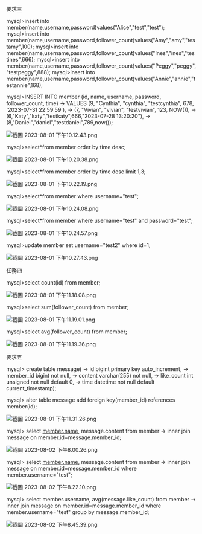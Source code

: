 要求三

mysql>insert into member(name,username,password)values("Alice","test","test");
mysql>insert into member(name,username,password,follower_count)values("Amy","amy","testamy",100);
mysql>insert into member(name,username,password,follower_count)values("Ines","ines","testines",666);
mysql>insert into member(name,username,password,follower_count)values("Peggy","peggy","testpeggy",888);
mysql>insert into member(name,username,password,follower_count)values("Annie","annie","testannie",168);

mysql>INSERT INTO member (id, name, username, password, follower_count, time)
-> VALUES (9, "Cynthia", "cynthia", "testcynthia", 678, '2023-07-31 22:59:59'),
-> (7, "Vivian", "vivian", "testvivian", 123, NOW()),
-> (6,"Katy","katy","testkaty",666,"2023-07-28 13:20:20"),
-> (8,"Daniel","daniel","testdaniel",789,now());


![截圖 2023-08-01 下午10.12.43.png](https://s3-us-west-2.amazonaws.com/secure.notion-static.com/f2d40e27-1c25-46eb-95b0-45daca859dc6/%E6%88%AA%E5%9C%96_2023-08-01_%E4%B8%8B%E5%8D%8810.12.43.png)

mysql>select*from member order by time desc;

![截圖 2023-08-01 下午10.20.38.png](https://s3-us-west-2.amazonaws.com/secure.notion-static.com/6d75465f-b5c6-4a0b-a739-c2cbaab40865/%E6%88%AA%E5%9C%96_2023-08-01_%E4%B8%8B%E5%8D%8810.20.38.png)

mysql>select*from member order by time desc limit 1,3;

![截圖 2023-08-01 下午10.22.19.png](https://s3-us-west-2.amazonaws.com/secure.notion-static.com/de837aa4-e6b9-4a75-ba6a-b08845a8f3e9/%E6%88%AA%E5%9C%96_2023-08-01_%E4%B8%8B%E5%8D%8810.22.19.png)

mysql>select*from member where username="test";

![截圖 2023-08-01 下午10.24.08.png](https://s3-us-west-2.amazonaws.com/secure.notion-static.com/4e6bca74-99f1-4b10-9467-0b5362191e6a/%E6%88%AA%E5%9C%96_2023-08-01_%E4%B8%8B%E5%8D%8810.24.08.png)

mysql>select*from member where username="test" and password="test";

![截圖 2023-08-01 下午10.24.57.png](https://s3-us-west-2.amazonaws.com/secure.notion-static.com/f821af4c-50af-47a1-9f2b-da7564ba79d0/%E6%88%AA%E5%9C%96_2023-08-01_%E4%B8%8B%E5%8D%8810.24.57.png)

mysql>update member set username="test2" where id=1;

![截圖 2023-08-01 下午10.27.43.png](https://s3-us-west-2.amazonaws.com/secure.notion-static.com/997548c2-5ffc-4a0c-86e0-c2fd966f6780/%E6%88%AA%E5%9C%96_2023-08-01_%E4%B8%8B%E5%8D%8810.27.43.png)

任務四

mysql>select count(id) from member;

![截圖 2023-08-01 下午11.18.08.png](https://s3-us-west-2.amazonaws.com/secure.notion-static.com/8730c99f-0f8e-465c-babb-9e7eddc3121e/%E6%88%AA%E5%9C%96_2023-08-01_%E4%B8%8B%E5%8D%8811.18.08.png)

mysql>select sum(follower_count) from member;

![截圖 2023-08-01 下午11.19.01.png](https://s3-us-west-2.amazonaws.com/secure.notion-static.com/8672da7b-7e8c-4883-9c3f-da0f09cc6f9e/%E6%88%AA%E5%9C%96_2023-08-01_%E4%B8%8B%E5%8D%8811.19.01.png)

mysql>select avg(follower_count) from member;

![截圖 2023-08-01 下午11.19.36.png](https://s3-us-west-2.amazonaws.com/secure.notion-static.com/48810a81-7fde-49ba-bddc-e52e49d90923/%E6%88%AA%E5%9C%96_2023-08-01_%E4%B8%8B%E5%8D%8811.19.36.png)

要求五

mysql> create table message(
-> id bigint primary key auto_increment,
-> member_id bigint not null,
-> content varchar(255) not null,
-> like_count int unsigned not null default 0,
-> time datetime not null default current_timestamp);

mysql> alter table message add foreign key(member_id) references member(id);

![截圖 2023-08-01 下午11.31.26.png](https://s3-us-west-2.amazonaws.com/secure.notion-static.com/0fa69e41-4b92-4ce3-88a2-0fe25e2577c9/%E6%88%AA%E5%9C%96_2023-08-01_%E4%B8%8B%E5%8D%8811.31.26.png)

mysql> select [member.name](http://member.name/), message.content from member
-> inner join message on member.id=message.member_id;

![截圖 2023-08-02 下午8.00.26.png](https://s3-us-west-2.amazonaws.com/secure.notion-static.com/73f48e2f-efb0-446a-a3bc-0691f4ea39e6/%E6%88%AA%E5%9C%96_2023-08-02_%E4%B8%8B%E5%8D%888.00.26.png)

mysql> select [member.name](http://member.name/), message.content from member
-> inner join message on member.id=message.member_id where member.username="test";

![截圖 2023-08-02 下午8.22.10.png](https://s3-us-west-2.amazonaws.com/secure.notion-static.com/a0e7632c-a84e-4d52-8fdd-84ce17f97f01/%E6%88%AA%E5%9C%96_2023-08-02_%E4%B8%8B%E5%8D%888.22.10.png)

mysql> select member.username, avg(message.like_count) from member
-> inner join message on member.id=message.member_id where member.username="test" group by message.member_id;

![截圖 2023-08-02 下午8.45.39.png](https://s3-us-west-2.amazonaws.com/secure.notion-static.com/f29c0797-f59f-484d-9e6f-44ef3c3f29b7/%E6%88%AA%E5%9C%96_2023-08-02_%E4%B8%8B%E5%8D%888.45.39.png)
